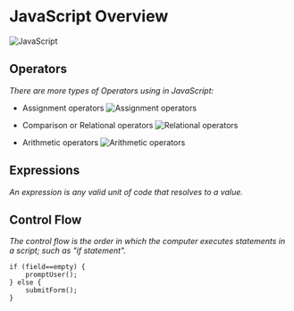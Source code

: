 # **JavaScript Overview**

![JavaScript](https://codelearn.io/CodeCamp/CodeCamp/Upload/Course/8c4eed15a33744e996461692464ebc7f.jpg)

## **Operators**
*There are more types of Operators using in JavaScript:*
* Assignment operators
![Assignment operators](https://www.devopsschool.com/blog/wp-content/uploads/2020/07/JavaScript-Assignment-Operators.png)

* Comparison or Relational operators
![Relational operators](https://www.devopsschool.com/blog/wp-content/uploads/2020/07/JavaScript-Relational-or-Comparison-Operator.png)

* Arithmetic operators
![Arithmetic operators](https://www.devopsschool.com/blog/wp-content/uploads/2020/07/JavaScript-Arithmatic-Operators.png)

## **Expressions**
*An expression is any valid unit of code that resolves to a value.*

## **Control Flow**
*The control flow is the order in which the computer executes statements in a script; such as "if statement".*
```
if (field==empty) {
    promptUser();
} else {
    submitForm();
}
```
